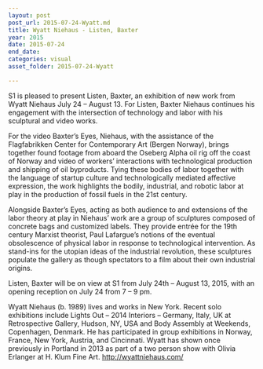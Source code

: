 ```yaml
---
layout: post
post_url: 2015-07-24-Wyatt.md
title: Wyatt Niehaus - Listen, Baxter
year: 2015
date: 2015-07-24
end_date: 
categories: visual
asset_folder: 2015-07-24-Wyatt

---
```

S1 is pleased to present Listen, Baxter, an exhibition of new work from Wyatt Niehaus July 24 – August 13. For Listen, Baxter Niehaus continues his engagement with the intersection of technology and labor with his sculptural and video works.

For the video Baxter’s Eyes, Niehaus, with the assistance of the Flagfabrikken Center for Contemporary Art (Bergen Norway), brings together found footage from aboard the Oseberg Alpha oil rig off the coast of Norway and video of workers’ interactions with technological production and shipping of oil byproducts. Tying these bodies of labor together with the language of startup culture and technologically mediated affective expression, the work highlights the bodily, industrial, and robotic labor at play in the production of fossil fuels in the 21st century.

Alongside Baxter’s Eyes, acting as both audience to and extensions of the labor theory at play in Niehaus’ work are a group of sculptures composed of concrete bags and customized labels. They provide entrée for the 19th century Marxist theorist, Paul Lafargue’s notions of the eventual obsolescence of physical labor in response to technological intervention. As stand-ins for the utopian ideas of the industrial revolution, these sculptures populate the gallery as though spectators to a film about their own industrial origins.

Listen, Baxter will be on view at S1 from July 24th – August 13, 2015, with an opening reception on July 24 from 7 – 9 pm.

Wyatt Niehaus (b. 1989) lives and works in New York. Recent solo exhibitions include Lights Out – 2014 Interiors – Germany, Italy, UK at Retrospective Gallery, Hudson, NY, USA and Body Assembly at Weekends, Copenhagen, Denmark. He has participated in group exhibitions in Norway, France, New York, Austria, and Cincinnati. Wyatt has shown once previously in Portland in 2013 as part of a two person show with Olivia Erlanger at H. Klum Fine Art.
http://wyattniehaus.com/